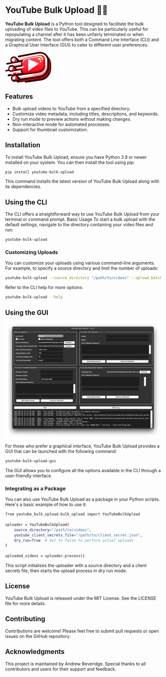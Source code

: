# YouTube Bulk Upload 🎥🔺

**YouTube Bulk Upload** is a Python tool designed to facilitate the bulk uploading of video files to YouTube. This can be particularly useful for repopulating a channel after it has been unfairly terminated or when migrating content. The tool offers both a Command Line Interface (CLI) and a Graphical User Interface (GUI) to cater to different user preferences.

<img src="logo-nopadding.png" alt="YouTube Bulk Upload Logo" height="100">

## Features
- Bulk upload videos to YouTube from a specified directory.
- Customize video metadata, including titles, descriptions, and keywords.
- Dry run mode to preview actions without making changes.
- Non-interactive mode for automated processes.
- Support for thumbnail customization.

## Installation
To install YouTube Bulk Upload, ensure you have Python 3.9 or newer installed on your system. You can then install the tool using pip:

```bash
pip install youtube-bulk-upload
```

This command installs the latest version of YouTube Bulk Upload along with its dependencies.

## Using the CLI
The CLI offers a straightforward way to use YouTube Bulk Upload from your terminal or command prompt.
Basic Usage
To start a bulk upload with the default settings, navigate to the directory containing your video files and run:

```bash
youtube-bulk-upload
```

### Customizing Uploads
You can customize your uploads using various command-line arguments. For example, to specify a source directory and limit the number of uploads:

```bash
youtube-bulk-upload --source_directory "/path/to/videos" --upload_batch_limit 50
```

Refer to the CLI help for more options:

```bash
youtube-bulk-upload --help
```

## Using the GUI

![YouTube Bulk Upload GUI Example](YouTubeBulkUpload-v0.2.1-GUI-Example.png)

For those who prefer a graphical interface, YouTube Bulk Upload provides a GUI that can be launched with the following command:

```bash
youtube-bulk-upload-gui
```

The GUI allows you to configure all the options available in the CLI through a user-friendly interface.

### Integrating as a Package
You can also use YouTube Bulk Upload as a package in your Python scripts. Here's a basic example of how to use it:

```bash
from youtube_bulk_upload.bulk_upload import YouTubeBulkUpload

uploader = YouTubeBulkUpload(
    source_directory="/path/to/videos",
    youtube_client_secrets_file="/path/to/client_secret.json",
    dry_run=True  # Set to False to perform actual uploads
)

uploaded_videos = uploader.process()
```

This script initializes the uploader with a source directory and a client secrets file, then starts the upload process in dry run mode.

## License
YouTube Bulk Upload is released under the MIT License. See the LICENSE file for more details.

## Contributing
Contributions are welcome! Please feel free to submit pull requests or open issues on the GitHub repository.

## Acknowledgments
This project is maintained by Andrew Beveridge. Special thanks to all contributors and users for their support and feedback.

